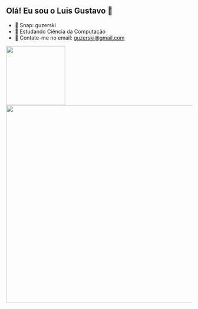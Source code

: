 ## Olá! Eu sou o Luis Gustavo 👋

- 👻 Snap: guzerski
- 📖 Estudando Ciência da Computação
- 📩 Contate-me no email: guzerski@gmail.com

<div>
  <a ref="https:github.com/guzerski">
  <img height ="160em" src="https://github-readme-stats.vercel.app/api?username=guzerski&show_icons=true&theme=dark&include_all_commits=true&count_private=true"/>
  <img width="536em" src="https://github-readme-stats.vercel.app/api/top-langs/?username=guzerski&layout=compact&langs=16&theme=dark"/>
</div>

